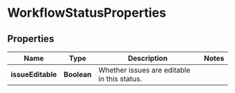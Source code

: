 # WorkflowStatusProperties

## Properties
Name | Type | Description | Notes
------------ | ------------- | ------------- | -------------
**issueEditable** | **Boolean** | Whether issues are editable in this status. | 

